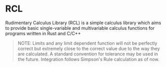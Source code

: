 # RCL

Rudimentary Calculus Library (RCL) is a simple calculus library which aims to provide basic single-variable and multivariable calculus functions for programs written in Rust and C/C++

> NOTE:
> Limits and any limit dependent function will not be perfectly correct but extremely close to the correct value due to the way they are calculated. A standard convention for tolerance may be used in the future. Integration follows Simpson's Rule calculation as of now.

